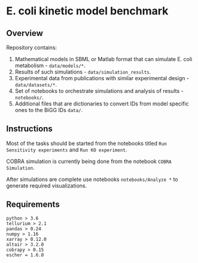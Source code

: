# E. coli kinetic model benchmark

## Overview
Repository contains:
1) Mathematical models in SBML or Matlab format that can simulate E. coli metabolism - `data/models/*`.
2) Results of such simulations - `data/simulation_results`.
3) Experimental data from publications with similar experimental design - `data/datasets/*`.
4) Set of notebooks to orchestrate simulations and analysis of results - `notebooks/`.
5) Additional files that are dictionaries to convert IDs from model specific ones to the BiGG IDs `data/`.


## Instructions
Most of the tasks should be started from the notebooks titled `Run Sensitivity experiments` and `Run KO experiment`.

COBRA simulation is currently being done from the notebook `COBRA Simulation`.

After simulations are complete use notebooks `notebooks/Analyze *` to generate required visualizations.


## Requirements
```
python > 3.6
tellurium > 2.1
pandas > 0.24
numpy > 1.16
xarray > 0.12.0
altair > 3.2.0
cobrapy > 0.15
escher = 1.6.0
```